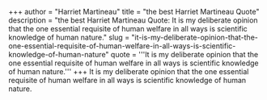 +++
author = "Harriet Martineau"
title = "the best Harriet Martineau Quote"
description = "the best Harriet Martineau Quote: It is my deliberate opinion that the one essential requisite of human welfare in all ways is scientific knowledge of human nature."
slug = "it-is-my-deliberate-opinion-that-the-one-essential-requisite-of-human-welfare-in-all-ways-is-scientific-knowledge-of-human-nature"
quote = '''It is my deliberate opinion that the one essential requisite of human welfare in all ways is scientific knowledge of human nature.'''
+++
It is my deliberate opinion that the one essential requisite of human welfare in all ways is scientific knowledge of human nature.
